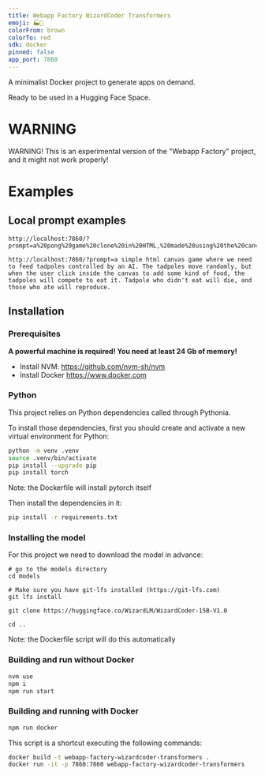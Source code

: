 ```yaml
---
title: Webapp Factory WizardCoder Transformers
emoji: 🏭🧙
colorFrom: brown
colorTo: red
sdk: docker
pinned: false
app_port: 7860
---
```


A minimalist Docker project to generate apps on demand.

Ready to be used in a Hugging Face Space.

# WARNING

WARNING! This is an experimental version of the "Webapp Factory" project, and it might not work properly!

# Examples

## Local prompt examples

```
http://localhost:7860/?prompt=a%20pong%20game%20clone%20in%20HTML,%20made%20using%20the%20canvas
```
```
http://localhost:7860/?prompt=a simple html canvas game where we need to feed tadpoles controlled by an AI. The tadpoles move randomly, but when the user click inside the canvas to add some kind of food, the tadpoles will compete to eat it. Tadpole who didn't eat will die, and those who ate will reproduce.
```

## Installation

### Prerequisites

**A powerful machine is required! You need at least 24 Gb of memory!**

- Install NVM: https://github.com/nvm-sh/nvm
- Install Docker https://www.docker.com

### Python

This project relies on Python dependencies called through Pythonia.

To install those dependencies, first you should create and activate a new virtual environment for Python:

```bash
python -m venv .venv
source .venv/bin/activate
pip install --upgrade pip
pip install torch
```

Note: the Dockerfile will install pytorch itself

Then install the dependencies in it:
```bash
pip install -r requirements.txt
```

### Installing the model

For this project we need to download the model in advance:

```
# go to the models directory
cd models

# Make sure you have git-lfs installed (https://git-lfs.com)
git lfs install

git clone https://huggingface.co/WizardLM/WizardCoder-15B-V1.0

cd ..
```

Note: the Dockerfile script will do this automatically

### Building and run without Docker

```bash
nvm use
npm i
npm run start
```

### Building and running with Docker

```bash
npm run docker
```

This script is a shortcut executing the following commands:

```bash
docker build -t webapp-factory-wizardcoder-transformers .
docker run -it -p 7860:7860 webapp-factory-wizardcoder-transformers
```

